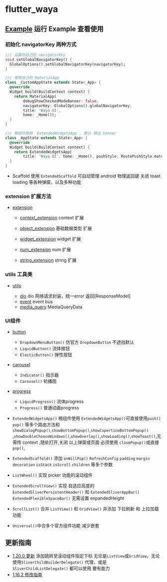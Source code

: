 # flutter_waya

## [Example](example) 运行 Example 查看使用

### 初始化 navigatorKey 两种方式

```dart
/// 设置你自己的 navigatorKey
void setGlobalNavigatorKey() {
  GlobalOptions().setGlobalNavigatorKey(navigatorKey);
}

/// 使用自己的 MaterialApp
class _CustomAppState extends State<_App> {
  @override
  Widget build(BuildContext context) {
    return MaterialApp(
        debugShowCheckedModeBanner: false,
        navigatorKey: GlobalOptions().globalNavigatorKey,
        title: 'Waya UI',
        home: _Home());
  }
}

/// 根组件使用  ExtendedWidgetsApp , 默认 移出 banner
class _AppState extends State<_App> {
  @override
  Widget build(BuildContext context) {
    return ExtendedWidgetsApp(
        title: 'Waya UI', home: _Home(), pushStyle: RoutePushStyle.material);
  }
}

```

- Scaffold 使用 `ExtendedScaffold` 可自动管理 android 物理返回键 关闭 toast loading 等各种弹窗，以及多种功能

### extension 扩展方法

- [extension](https://github.com/Wayaer/flutter_waya/tree/main/lib/extension)
    - [context_extension](https://github.com/Wayaer/flutter_waya/tree/main/lib/extension/src/context_extension.dart)
      context 扩展

    - [object_extension](https://github.com/Wayaer/flutter_waya/tree/main/lib/extension/src/object_extension.dart)
      基础数据类型 扩展

    - [widget_extension](https://github.com/Wayaer/flutter_waya/tree/main/lib/extension/src/widget_extension.dart)
      widget 扩展

    - [num_extension](https://github.com/Wayaer/flutter_waya/tree/main/lib/extension/src/num_extension.dart)
      num 扩展

    - [string_extension](https://github.com/Wayaer/flutter_waya/tree/main/lib/extension/src/string_extension.dart)
      string 扩展

### utils 工具类

- [utils](https://github.com/Wayaer/flutter_waya/tree/main/lib/utils)

    - [dio](https://github.com/Wayaer/flutter_waya/tree/main/lib/utils/src/dio.dart) dio
      网络请求封装，统一error 返回[ResponseModel]
    - [event](https://github.com/Wayaer/flutter_waya/tree/main/lib/utils/src/event.dart) event bus
    - [media_query](https://github.com/Wayaer/flutter_waya/tree/main/lib/utils/src/media_query.dart)
      MediaQueryData

### UI组件

- [button](https://github.com/Wayaer/flutter_waya/tree/main/lib/components/button)

    - `DropdownMenuButton()` 仿官方 `DropdownButton` 不遮挡默认
    - `LiquidButton()` 流体按钮
    - `ElasticButton()` 弹性按钮

- [carousel](https://github.com/Wayaer/flutter_waya/tree/main/lib/components/carousel)
    - `Indicator()` 指示器
    - `Carousel()` 轮播图

- [progress](https://github.com/Wayaer/flutter_waya/tree/main/lib/components/progress)
    - `LiquidProgress()` 流体progress
    - `Progress()` 普通动画progress

- `ExtendedWidgetsApp()` 根组件使用 `ExtendedWidgetsApp()`可直接使用`push()` `pop()`
  等多个路由方法和`showDialogPopup()`,`showBottomPopup()`,`showCupertinoBottomPopup()`
  ,`showDoubleChooseWindows()`,`showOverlay()`,`showLoading()`,`showToast()`,无需传 context ,随处打开,关闭
  以上弹窗或页面 必须使用 `closePopup()`或直接 `pop()`,

- `ExtendedScaffold()`
  添加 `onWillPop()` `RefreshConfig` `padding` `margin` `decoration` `isStack` `isScroll` `children`
  等多个参数

- `ListWheel()` 实现 picker 功能的滚动组件

- `ExtendedScrollView()` 实现 自适应高度的 `ExtendedSliverPersistentHeader()`
  和 `ExtendedSliverAppBar()` `ExtendedFlexibleSpaceBar()` 无需设置 expandedHeight

- `ScrollList()` 合并 `ListView()` 和 `GridView()` 并添加 下拉刷新 和 上拉加载 功能

- `Universal()`中合多个官方组件功能 减少嵌套

## 更新指南

- [1.20.0 更新](https://github.com/Wayaer/flutter_waya/blob/main/CHANGELOG.md) 添加跳转至滚动组件指定下标
  无论是`ListView`或`GridView`，无论使用`SliverChildBuilderDelegate()`
  代理，或是`SliverChildListDelegate()` 都可以使用 要有能力
- [1.16.2 修改指南](https://github.com/Wayaer/flutter_waya/blob/main/CHANGELOG.md)